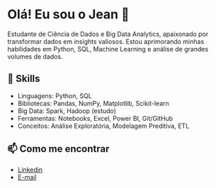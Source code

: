 # Olá! Eu sou o Jean 👋

Estudante de Ciência de Dados e Big Data Analytics, apaixonado por transformar dados em insights valiosos. Estou aprimorando minhas habilidades em Python, SQL, Machine Learning e análise de grandes volumes de dados.

## 🚀 Skills
- Linguagens: Python, SQL
- Bibliotecas: Pandas, NumPy, Matplotlib, Scikit-learn
- Big Data: Spark, Hadoop (estudo)
- Ferramentas: Notebooks, Excel, Power BI, Git/GitHub
- Conceitos: Análise Exploratória, Modelagem Preditiva, ETL


## 📫 Como me encontrar
- [Linkedin](https://www.linkedin.com/in/jean-rodrigues-56b0981a3/)
- [E-mail](jeanrodrigues6878@gmail.com)
